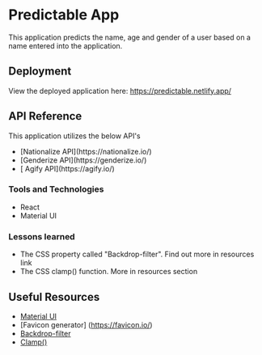 # Predictable App

This application predicts the name, age and gender of a user based on a name entered into the application.

## Deployment

View the deployed application here: https://predictable.netlify.app/

## API Reference

This application utilizes the below API's

<ul>
  <li>[Nationalize API](https://nationalize.io/)</li>
 <li>[Genderize API](https://genderize.io/)</li>
  <li>[ Agify API](https://agify.io/)</li>
</ul>

### Tools and Technologies

- React
- Material UI

### Lessons learned

- The CSS property called "Backdrop-filter". Find out more in resources link
- The CSS clamp() function. More in resources section

## Useful Resources

- [Material UI](https://mui.com/material-ui/)
- [Favicon generator] (https://favicon.io/)
- [Backdrop-filter](https://developer.mozilla.org/en-US/docs/Web/CSS/backdrop-filter)
- [Clamp()](https://developer.mozilla.org/en-US/docs/Web/CSS/clamp)
